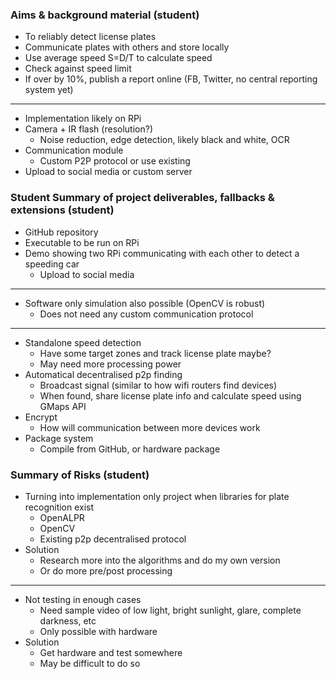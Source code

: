 ### Aims & background material (student)
- To reliably detect license plates
- Communicate plates with others and store locally
- Use average speed S=D/T to calculate speed
- Check against speed limit
- If over by 10%, publish a report online (FB, Twitter, no central reporting system yet)
---
- Implementation likely on RPi
- Camera + IR flash (resolution?)
    - Noise reduction, edge detection, likely black and white, OCR
- Communication module
    - Custom P2P protocol or use existing
- Upload to social media or custom server 

### Student Summary of project deliverables, fallbacks & extensions (student)
- GitHub repository
- Executable to be run on RPi
- Demo showing two RPi communicating with each other to detect a speeding car
    - Upload to social media
---
- Software only simulation also possible (OpenCV is robust)
    - Does not need any custom communication protocol
---
- Standalone speed detection
    - Have some target zones and track license plate maybe?
    - May need more processing power
- Automatical decentralised p2p finding
    - Broadcast signal (similar to how wifi routers find devices)
    - When found, share license plate info and calculate speed using GMaps API
- Encrypt
    - How will communication between more devices work
- Package system
    - Compile from GitHub, or hardware package

### Summary of Risks (student)
- Turning into implementation only project when libraries for plate recognition exist
    - OpenALPR
    - OpenCV
    - Existing p2p decentralised protocol
- Solution
    - Research more into the algorithms and do my own version
    - Or do more pre/post processing
---
- Not testing in enough cases
    - Need sample video of low light, bright sunlight, glare, complete darkness, etc
    - Only possible with hardware
- Solution
    - Get hardware and test somewhere
    - May be difficult to do so
